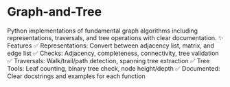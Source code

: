 # Graph-and-Tree
Python implementations of fundamental graph algorithms including representations, traversals, and tree operations with clear documentation.
✨ Features
✅ Representations: Convert between adjacency list, matrix, and edge list
✅ Checks: Adjacency, completeness, connectivity, tree validation
✅ Traversals: Walk/trail/path detection, spanning tree extraction
✅ Tree Tools: Leaf counting, binary tree check, node height/depth
✅ Documented: Clear docstrings and examples for each function
